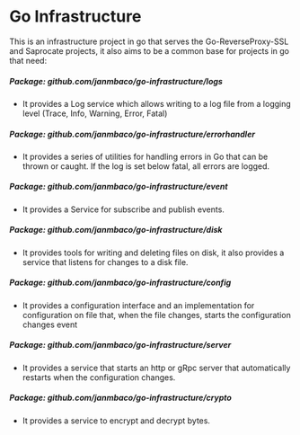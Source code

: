 # Go Infrastructure
This is an infrastructure project in go that serves the Go-ReverseProxy-SSL and Saprocate projects, it also aims to be a common base for projects in go that need:

##### Package: github.com/janmbaco/go-infrastructure/logs
- It provides a Log service which allows writing to a log file from a logging level (Trace, Info, Warning, Error, Fatal)

##### Package: github.com/janmbaco/go-infrastructure/errorhandler
- It provides a series of utilities for handling errors in Go that can be thrown or caught. If the log is set below fatal, all errors are logged.

##### Package: github.com/janmbaco/go-infrastructure/event
- It provides a Service for subscribe and publish events.

##### Package: github.com/janmbaco/go-infrastructure/disk
- It provides tools for writing and deleting files on disk, it also provides a service that listens for changes to a disk file.

#####  Package: github.com/janmbaco/go-infrastructure/config
- It provides a configuration interface and an implementation for configuration on file that, when the file changes, starts the configuration changes event

##### Package: github.com/janmbaco/go-infrastructure/server
- It provides a service that starts an http or gRpc server that automatically restarts when the configuration changes.

##### Package: github.com/janmbaco/go-infrastructure/crypto
- It provides a service to encrypt and decrypt bytes.